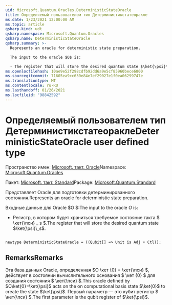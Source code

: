 ```yaml
---
uid: Microsoft.Quantum.Oracles.DeterministicStateOracle
title: Определяемый пользователем тип Детерминистикстатеоракле
ms.date: 1/23/2021 12:00:00 AM
ms.topic: article
qsharp.kind: udt
qsharp.namespace: Microsoft.Quantum.Oracles
qsharp.name: DeterministicStateOracle
qsharp.summary: >-
  Represents an oracle for deterministic state preparation.

  The input to the oracle $O$ is:

  - The register that will store the desired quantum state $\ket{\psi}\_s$.
ms.openlocfilehash: 10ae9e52f298cdfb92dd6a9e5cf85960bece6800
ms.sourcegitcommit: 71605ea9cc630e84e7ef29027e1f0ea06299747e
ms.translationtype: MT
ms.contentlocale: ru-RU
ms.lasthandoff: 01/26/2021
ms.locfileid: "98842592"
---
```

# <a name="deterministicstateoracle-user-defined-type"></a><span data-ttu-id="fa287-102">Определяемый пользователем тип Детерминистикстатеоракле</span><span class="sxs-lookup"><span data-stu-id="fa287-102">DeterministicStateOracle user defined type</span></span>

<span data-ttu-id="fa287-103">Пространство имен: [Microsoft. такт. Oracle](xref:Microsoft.Quantum.Oracles)</span><span class="sxs-lookup"><span data-stu-id="fa287-103">Namespace: [Microsoft.Quantum.Oracles](xref:Microsoft.Quantum.Oracles)</span></span>

<span data-ttu-id="fa287-104">Пакет: [Microsoft. такт. Standard](https://nuget.org/packages/Microsoft.Quantum.Standard)</span><span class="sxs-lookup"><span data-stu-id="fa287-104">Package: [Microsoft.Quantum.Standard](https://nuget.org/packages/Microsoft.Quantum.Standard)</span></span>


<span data-ttu-id="fa287-105">Представляет Oracle для подготовки детерминированного состояния.</span><span class="sxs-lookup"><span data-stu-id="fa287-105">Represents an oracle for deterministic state preparation.</span></span>

<span data-ttu-id="fa287-106">Входные данные для Oracle $O $:</span><span class="sxs-lookup"><span data-stu-id="fa287-106">The input to the oracle $O$ is:</span></span>

- <span data-ttu-id="fa287-107">Регистр, в котором будет храниться требуемое состояние такта $ \кет{\пси} \_ s $.</span><span class="sxs-lookup"><span data-stu-id="fa287-107">The register that will store the desired quantum state $\ket{\psi}\_s$.</span></span>

```qsharp

newtype DeterministicStateOracle = ((Qubit[] => Unit is Adj + Ctl));
```



## <a name="remarks"></a><span data-ttu-id="fa287-108">Remarks</span><span class="sxs-lookup"><span data-stu-id="fa287-108">Remarks</span></span>

<span data-ttu-id="fa287-109">Эта база данных Oracle, определенная $O \кет {0} = \кет{\пси} $, действует в состоянии вычислительного основания $ \кет {0} $ для создания состояния $ \кет{\пси} $.</span><span class="sxs-lookup"><span data-stu-id="fa287-109">This oracle defined by $O\ket{0}=\ket{\psi}$ acts on the on computational basis state $\ket{0}$ to create the state $\ket{\psi}$.</span></span>
<span data-ttu-id="fa287-110">Первый параметр — это кубит регистр $ \кет{\пси} $.</span><span class="sxs-lookup"><span data-stu-id="fa287-110">The first parameter is the qubit register of $\ket{\psi}$.</span></span>